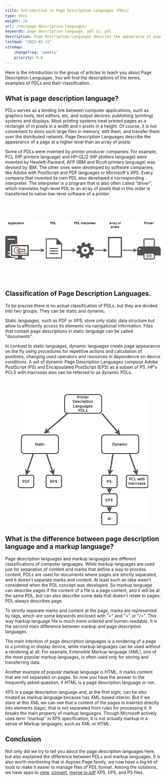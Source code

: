 ```yaml
---
title: Introduction to Page Description Languages (PDLs)
type: docs
weight: 10
url: /net/page-description-languages/
keywords: page description language, pdl is, pdl
description: Page Description Languages describe the appearance of pages at a higher level than an array of pixels. This chapter explains and compares you all the PDLs.
lastmod: "2022-02-11"
sitemap:
    changefreq: "weekly"
    priority: 0.8
---
```

Here is the introduction to the group of articles to teach you about Page Description Languages. You will find the descriptions of the terms,
examples of PDLs and their classification.

## What is page description language?

PDLs serves as a binding link between computer applications, such as graphics tools, text editors, etc, and output devices:
publishing (printing) systems and displays. Most printing systems treat printed pages as a rectangle of m pixels in a width and n pixels in a height.
Of course, it is not convenient to store such large files in memory, edit them, and transfer them over the distributed network.
Page Description Languages describe the appearance of a page at a higher level than an array of pixels.

Some of PDLs were invented by printer producer companies. For example, PCL (HP printers language) and HP-GL/2 (HP plotters
language) were invented by Hewlett-Packard, AFP (IBM and Ricoh printers language) was devised by IBM. The other ones were developed by software
companies, like Adobe with PostScript and PDF languages or Microsoft's XPS. Every company that invented its own PDL also developed a corresponding
interpreter. The interpreter is a program that is also often called "driver", which translates high-level PDL to an array of pixels that in this order
is transferred to native low-level software of a printer.

</br></br></br>
<p align="center">
	<img src="PDL diagram.png">
</p>
</br></br></br>

## Classification of Page Description Languages.

To be precise there is no actual classification of PDLs, but they are divided into two groups. They can be static and dynamic. 

Static languages, such as PDF or XPS, store only static data structure but allow to efficiently access its elements via
navigational information. Files that contain page descriptions in static language can be called "documents". 

In contrast to static languages, dynamic languages create page appearance on the fly using procedures for repetitive actions and
calculation of positions, changing used operators and resources in dependence on device conditions. A set of dynamic Page Description Languages compose
Adobe PostScript (PS) and Encapsulated PostScript (EPS) as a subset of PS. HP's PCL5 with macroses also can be referred to as dynamic PDLs.

</br></br>
<p align="center">
	<img src="PDL set.png">
</p>

## What is the difference between page description language and a markup language?
Page description languages and markup languages are different classifications of computer languages.
While markup languages are used just for separation of content and marks that define a way to process content, PDLs are used for 
documents where pages are strictly separated, and it doesn't separate marks and content.
At least such an idea wasn't considered when the PDL concept was developed. 
So markup language can describe pages if the content of a file is a page content, and it will be at the same PDL, but can also describe some data that 
doesn't relate to pages. PDL always describes page.

To strictly separate marks and content at the page, marks are represented by tags, which are some keywords enclosed with "<" and ">" or "/>".
This way markup language file is much more ordered and human-readable. It is the second main difference between markup and page description languages. 

The main intention of page description languages is a rendering of a page to a printing or display device, while markup languages can be used
without a rendering at all. For example, Extensible Markup language (XML), one of the most popular markup languages, is often used only for storing
and transferring data.

Another example of popular markup language is HTML. It marks content that are not separated on pages. So now you have the answer to the frequently
asked question, if HTML is a page description language or not.

XPS is a page description language and, at the first sight, can be also treated as markup language because has XML-based interior. 
But if we stare at this XML we can see that a content of the pages is inserted directly into elements (tags), that is not separated from rules 
for processing it. It breaks the main property of markup languages. Though Microsoft actively uses term "markup" in XPS specification,
It is not actually markup in a sense of Markup languages, such as XML or HTML.

## Conclusion

Not only did we try to tell you about the page description languages here, but also explained the difference between PDLs and markup languages.
It is also worth mentioning that in Aspose.Page family, we now have a big kit of tools to make it easier to manage files of PDL format.
Among the solutions, we have apps to [view](https://products.aspose.app/page/viewer), [convert](https://products.aspose.app/page/conversion),
[merge to pdf](https://products.aspose.app/page/merger) XPS, EPS, and PS files.
